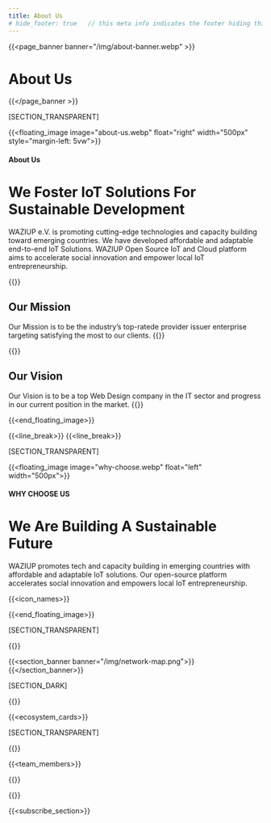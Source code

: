 ```yaml
---
title: About Us
# hide_footer: true   // this meta info indicates the footer hiding thing.
---
```


{{<page_banner banner="/img/about-banner.webp" >}}
# About Us
{{</page_banner >}}

[SECTION_TRANSPARENT]

{{<floating_image image="about-us.webp" float="right" width="500px" style="margin-left: 5vw">}}

#### About Us

# We Foster IoT Solutions For Sustainable Development

WAZIUP e.V. is promoting cutting-edge technologies and capacity building toward emerging countries. We have developed affordable and adaptable end-to-end IoT Solutions. WAZIUP Open Source IoT and Cloud platform aims to accelerate social innovation and empower local IoT entrepreneurship.

{{<au-circle-icon-text icon="/img/icons/mission-star.svg">}}
## Our Mission

Our Mission is to be the industry’s top-ratede provider issuer enterprise targeting satisfying the most to our clients.
{{</au-circle-icon-text>}}

{{<au-circle-icon-text icon="/img/icons/vision-star.svg">}}
## Our Vision

Our Vision is to be a top Web Design company in the IT sector and progress in our current position in the market.
{{</au-circle-icon-text>}}

{{<end_floating_image>}}

{{<line_break>}}
{{<line_break>}}

[SECTION_TRANSPARENT]

{{<floating_image image="why-choose.webp" float="left" width="500px">}}
#### WHY CHOOSE US

# We Are Building A Sustainable Future

WAZIUP promotes tech and capacity building in emerging countries with affordable and adaptable IoT solutions. Our open-source platform accelerates social innovation and empowers local IoT entrepreneurship.

{{<icon_names>}}

{{<end_floating_image>}}

[SECTION_TRANSPARENT]

{{<title>}}Our Network{{</title>}}

{{<section_banner banner="/img/network-map.png">}}{{</section_banner>}}

[SECTION_DARK]

{{<title line-style="border-color: #fff">}}Our Ecosystem{{</title>}}

{{<ecosystem_cards>}}

[SECTION_TRANSPARENT]

{{<title>}}Our Experts{{</title>}}

{{<team_members>}}

{{<title>}}Our Partners{{</title>}}

{{<partners>}}

{{<subscribe_section>}}